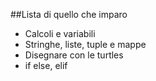 ##Lista di quello che imparo
- Calcoli e variabili
- Stringhe, liste, tuple e mappe
- Disegnare con le turtles
- if else, elif
